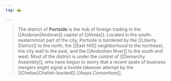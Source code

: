 ```yaml
---
tag: 🏭

---
```

> The district of **Portside** is the hub of foreign trading in the [[Andoran|Andoren]] capital of [[Almas]]. Located in the south-easternmost part of the city, Portside is bordered by the [[Liberty District]] to the north, the [[East Hill]] neighborhood to the northeast, the city wall to the east, and the [[Andoshen River]] to the south and west. Most of the district is under the control of [[Demarchy Assembly]], who have begun to worry that a recent spate of business mergers might signal a hostile takeover attempt by the [[Cheliax|Chelish-backed]] [[Aspis Consortium]].








